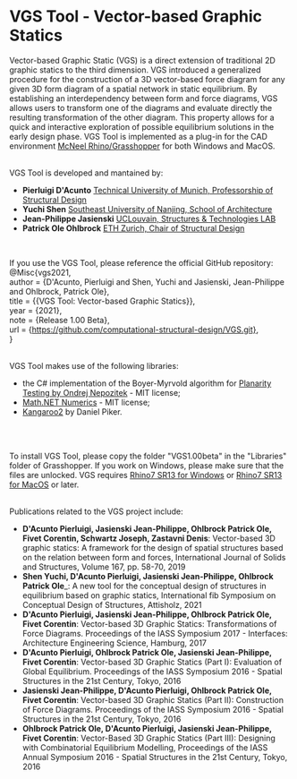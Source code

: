 # VGS Tool - Vector-based Graphic Statics

Vector-based Graphic Static (VGS) is a direct extension of traditional 2D graphic statics to the third dimension. VGS introduced a generalized procedure for the construction of a 3D vector-based force diagram for any given 3D form diagram of a spatial network in static equilibrium. By establishing an interdependency between form and force diagrams, VGS allows users to transform one of the diagrams and evaluate directly the resulting transformation of the other diagram. This property allows for a quick and interactive exploration of possible equilibrium solutions in the early design phase. VGS Tool is implemented as a plug-in for the CAD environment [McNeel Rhino/Grasshopper](https://www.rhino3d.com/) for both Windows and MacOS.
<br>
<br>

VGS Tool is developed and mantained by:
- __Pierluigi D'Acunto__ [Technical University of Munich, Professorship of Structural Design](https://www.arc.ed.tum.de/sd/structural-design/)
- __Yuchi Shen__ [Southeast University of Nanjing, School of Architecture](http://arch.seu.edu.cn/jz_en/main.htm)
- __Jean-Philippe Jasienski__ [UCLouvain, Structures & Technologies LAB](https://sites.uclouvain.be/structech_loci/)
- __Patrick Ole Ohlbrock__ [ETH Zurich, Chair of Structural Design](https://schwartz.arch.ethz.ch/)
<br>

If you use the VGS Tool, please reference the official GitHub repository: <br>
@Misc{vgs2021, <br>
author = {D'Acunto, Pierluigi and Shen, Yuchi and Jasienski, Jean-Philippe and Ohlbrock, Patrick Ole}, <br>
title = {{VGS Tool: Vector-based Graphic Statics}}, <br>
year = {2021}, <br>
note = {Release 1.00 Beta}, <br>
url = {https://github.com/computational-structural-design/VGS.git}, <br>
}
<br>
<br>

VGS Tool makes use of the following libraries: 
- the C# implementation of the Boyer-Myrvold algorithm for [Planarity Testing by Ondrej Nepozitek](https://github.com/OndrejNepozitek/GraphPlanarityTesting) - MIT license; 
- [Math.NET Numerics](https://www.nuget.org/packages/MathNet.Numerics/) - MIT license;
- [Kangaroo2](https://www.rhino3d.com/) by Daniel Piker.
<br>
<br>

To install  VGS Tool, please copy the folder "VGS1.00beta" in the "Libraries" folder of Grasshopper. If you work on Windows, please make sure that the files are unlocked. VGS requires [Rhino7 SR13 for Windows](https://www.rhino3d.com/download/rhino-for-windows/evaluation) or [Rhino7 SR13 for MacOS](https://www.rhino3d.com/download/rhino-for-mac/evaluation) or later.
<br>
<br>

Publications related to the VGS project include:
- __D'Acunto Pierluigi, Jasienski Jean-Philippe, Ohlbrock Patrick Ole, Fivet Corentin, Schwartz Joseph, Zastavni Denis__: Vector-based 3D graphic statics: A framework for the design of spatial structures based on the relation between form and forces, International Journal of Solids and Structures, Volume 167, pp. 58-70, 2019
- __Shen Yuchi, D'Acunto Pierluigi, Jasienski Jean-Philippe, Ohlbrock Patrick Ole___: A new tool for the conceptual design of structures in equilibrium based on graphic statics, International fib Symposium on Conceptual Design of Structures, Attisholz, 2021
- __D'Acunto Pierluigi, Jasienski Jean-Philippe, Ohlbrock Patrick Ole, Fivet Corentin__: Vector-based 3D Graphic Statics: Transformations of Force Diagrams. Proceedings of the IASS Symposium 2017 - Interfaces: Architecture Engineering Science, Hamburg, 2017
- __D'Acunto Pierluigi, Ohlbrock Patrick Ole, Jasienski Jean-Philippe, Fivet Corentin__: Vector-based 3D Graphic Statics (Part I): Evaluation of Global Equilibrium. Proceedings of the IASS Symposium 2016 - Spatial Structures in the 21st Century, Tokyo, 2016
- __Jasienski Jean-Philippe, D'Acunto Pierluigi, Ohlbrock Patrick Ole, Fivet Corentin__: Vector-based 3D Graphic Statics (Part II): Construction of Force Diagrams. Proceedings of the IASS Symposium 2016 - Spatial Structures in the 21st Century, Tokyo, 2016
- __Ohlbrock Patrick Ole, D'Acunto Pierluigi, Jasienski Jean-Philippe, Fivet Corentin__: Vector-Based 3D Graphic Statics (Part III): Designing with Combinatorial Equilibrium Modelling, Proceedings of the IASS Annual Symposium 2016 - Spatial Structures in the 21st Century, Tokyo, 2016




